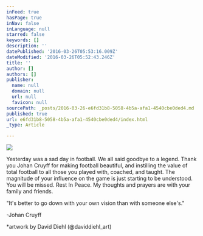 ```yaml
---
inFeed: true
hasPage: true
inNav: false
inLanguage: null
starred: false
keywords: []
description: ''
datePublished: '2016-03-26T05:53:16.009Z'
dateModified: '2016-03-26T05:52:43.246Z'
title: ''
author: []
authors: []
publisher:
  name: null
  domain: null
  url: null
  favicon: null
sourcePath: _posts/2016-03-26-e6fd31b8-5058-4b5a-afa1-4540cbe0ded4.md
published: true
url: e6fd31b8-5058-4b5a-afa1-4540cbe0ded4/index.html
_type: Article

---
```

![](https://the-grid-user-content.s3-us-west-2.amazonaws.com/692a5e4b-7248-4668-a693-03551e6a79e9.jpg)

Yesterday was a sad day in football. We all said goodbye to a legend. Thank you Johan Cruyff for making football beautiful, and instilling the value of total football to all those you played with, coached, and taught. The magnitude of your influence on the game is just starting to be understood. You will be missed. Rest In Peace. My thoughts and prayers are with your family and friends.

"It's better to go down with your own vision than with someone else's." 

-Johan Cruyff

\*artwork by David Diehl (@daviddiehl\_art)

[][0][][1]



[0]: https://www.facebook.com/hashtag/johancruyff?source=feed_text&story_id=1527384970902371
[1]: https://www.facebook.com/hashtag/totalfootball?source=feed_text&story_id=1527384970902371